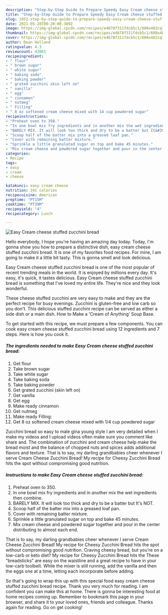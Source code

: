 ```yaml
---
description: "Step-by-Step Guide to Prepare Speedy Easy Cream cheese stuffed zucchini bread"
title: "Step-by-Step Guide to Prepare Speedy Easy Cream cheese stuffed zucchini bread"
slug: 1952-step-by-step-guide-to-prepare-speedy-easy-cream-cheese-stuffed-zucchini-bread
date: 2021-05-28T00:20:00.389Z
image: https://img-global.cpcdn.com/recipes/e4678f311fdcb5c1/680x482cq70/easy-cream-cheese-stuffed-zucchini-bread-recipe-main-photo.jpg
thumbnail: https://img-global.cpcdn.com/recipes/e4678f311fdcb5c1/680x482cq70/easy-cream-cheese-stuffed-zucchini-bread-recipe-main-photo.jpg
cover: https://img-global.cpcdn.com/recipes/e4678f311fdcb5c1/680x482cq70/easy-cream-cheese-stuffed-zucchini-bread-recipe-main-photo.jpg
author: Dean Holland
ratingvalue: 4.3
reviewcount: 43801
recipeingredient:
- " flour"
- " brown sugar"
- " white sugar"
- " baking soda"
- " baking powder"
- " grated zucchini skin left on"
- " vanilla"
- " egg"
- " cinnamon"
- " nutmeg"
- " Filling"
- " 8 oz softened cream cheese mixed with 14 cup powdered sugar"
recipeinstructions:
- "Preheat oven to 350."
- "In one bowl mix fry ingredients and in another mix the wet ingredients then combine."
- "BARELY MIX. It will look too thick and dry to be a batter but It&#39;s NOT."
- "Scoop half of the batter mix into a greased loaf pan."
- "Cover with remaining batter mixture."
- "Sprinkle a little granulated sugar on top and bake 45 minutes."
- "Mix cream cheese and powdered sugar together and pour in the center distributing to almost each end."
categories:
- Recipe
tags:
- easy
- cream
- cheese

katakunci: easy cream cheese 
nutrition: 241 calories
recipecuisine: American
preptime: "PT15M"
cooktime: "PT39M"
recipeyield: "4"
recipecategory: Lunch

---
```



![Easy Cream cheese stuffed zucchini bread](https://img-global.cpcdn.com/recipes/e4678f311fdcb5c1/680x482cq70/easy-cream-cheese-stuffed-zucchini-bread-recipe-main-photo.jpg)

Hello everybody, I hope you're having an amazing day today. Today, I'm gonna show you how to prepare a distinctive dish, easy cream cheese stuffed zucchini bread. It is one of my favorites food recipes. For mine, I am going to make it a little bit tasty. This is gonna smell and look delicious.

Easy Cream cheese stuffed zucchini bread is one of the most popular of recent trending meals in the world. It is enjoyed by millions every day. It's easy, it's quick, it tastes delicious. Easy Cream cheese stuffed zucchini bread is something that I've loved my entire life. They're nice and they look wonderful.

These cheese stuffed zucchini are very easy to make and they are the perfect recipe for busy evenings. Zucchini is gluten-free and low carb so you don&#39;t. This delicious stuffed zucchini recipe can be served as either a side dish or a main dish. How to Make a &#39;Cream of Anything&#39; Soup Base.


To get started with this recipe, we must prepare a few components. You can cook easy cream cheese stuffed zucchini bread using 12 ingredients and 7 steps. Here is how you cook it.

<!--inarticleads1-->

##### The ingredients needed to make Easy Cream cheese stuffed zucchini bread:

1. Get  flour
1. Take  brown sugar
1. Take  white sugar
1. Take  baking soda
1. Take  baking powder
1. Get  grated zucchini (skin left on)
1. Get  vanilla
1. Get  egg
1. Make ready  cinnamon
1. Get  nutmeg
1. Make ready  Filling:
1. Get  8 oz softened cream cheese mixed with 1/4 cup powdered sugar


Zucchini bread so easy to male gina young style I am very detailed when I make my videos and I upload videos often make sure you comment like share and. The combination of zucchini and cream cheese help make the bread moist and the balance of chopped nuts and spices adds additional flavors and texture. That is to say, my darling grandbabies cheer whenever I serve Cream Cheese Zucchini Bread! My recipe for Cheesy Zucchini Bread hits the spot without compromising good nutrition. 

<!--inarticleads2-->

##### Instructions to make Easy Cream cheese stuffed zucchini bread:

1. Preheat oven to 350.
1. In one bowl mix fry ingredients and in another mix the wet ingredients then combine.
1. BARELY MIX. It will look too thick and dry to be a batter but It&#39;s NOT.
1. Scoop half of the batter mix into a greased loaf pan.
1. Cover with remaining batter mixture.
1. Sprinkle a little granulated sugar on top and bake 45 minutes.
1. Mix cream cheese and powdered sugar together and pour in the center distributing to almost each end.


That is to say, my darling grandbabies cheer whenever I serve Cream Cheese Zucchini Bread! My recipe for Cheesy Zucchini Bread hits the spot without compromising good nutrition. Craving cheesy bread, but you&#39;re on a low-carb or keto diet? My recipe for Cheesy Zucchini Bread hits the These &#34;breadsticks&#34; are easy on the waistline and a great recipe to have in your low-carb toolbelt. While the mixer is still running, add the vanilla and then the eggs one at a time, letting each incorporate before adding. 

So that's going to wrap this up with this special food easy cream cheese stuffed zucchini bread recipe. Thank you very much for reading. I am confident you can make this at home. There is gonna be interesting food at home recipes coming up. Remember to bookmark this page in your browser, and share it to your loved ones, friends and colleague. Thanks again for reading. Go on get cooking!

